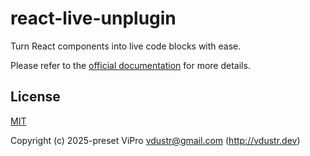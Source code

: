 # react-live-unplugin

Turn React components into live code blocks with ease.

Please refer to the [official documentation](https://vdustr.dev/react-live-unplugin) for more details.

## License

[MIT](./LICENSE)

Copyright (c) 2025-preset ViPro <vdustr@gmail.com> (<http://vdustr.dev>)
